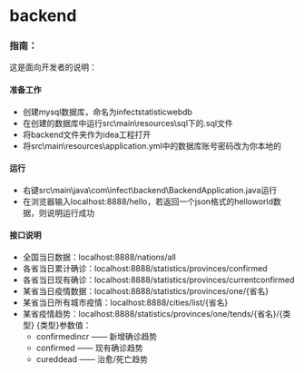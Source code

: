 # backend

### 指南：

这是面向开发者的说明：

#### 准备工作
- 创建mysql数据库，命名为infectstatisticwebdb
- 在创建的数据库中运行src\main\resources\sql下的.sql文件
- 将backend文件夹作为idea工程打开
- 将src\main\resources\application.yml中的数据库账号密码改为你本地的

#### 运行
- 右键src\main\java\com\infect\backend\BackendApplication.java运行
- 在浏览器输入localhost:8888/hello，若返回一个json格式的helloworld数据，则说明运行成功

#### 接口说明
- 全国当日数据：localhost:8888/nations/all
- 各省当日累计确诊：localhost:8888/statistics/provinces/confirmed 
- 各省当日现有确诊：localhost:8888/statistics/provinces/currentconfirmed
- 某省当日疫情数据：localhost:8888/statistics/provinces/one/{省名}
- 某省当日所有城市疫情：localhost:8888/cities/list/{省名}
- 某省疫情趋势：localhost:8888/statistics/provinces/one/tends/{省名}/{类型}
{类型}参数值：
    - confirmedincr —— 新增确诊趋势 
    - confirmed —— 现有确诊趋势
    - cureddead —— 治愈/死亡趋势
